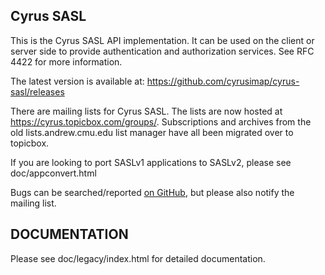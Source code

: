 ## Cyrus SASL
This is the Cyrus SASL API implementation. It can be used on the client
or server side to provide authentication and authorization services.
See RFC 4422 for more information.

The latest version is available at:
https://github.com/cyrusimap/cyrus-sasl/releases

There are mailing lists for Cyrus SASL. The lists are now hosted at
https://cyrus.topicbox.com/groups/. Subscriptions and archives from the
old lists.andrew.cmu.edu list manager have all been migrated over to
topicbox.

If you are looking to port SASLv1 applications to SASLv2, please see
doc/appconvert.html

Bugs can be searched/reported [on GitHub](https://github.com/cyrusimap/cyrus-sasl/issues),
but please also notify the mailing list.

## DOCUMENTATION

Please see doc/legacy/index.html for detailed documentation.

